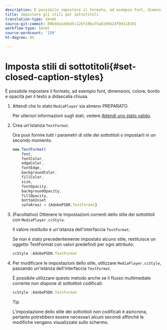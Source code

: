```yaml
---
description: È possibile impostare il formato, ad esempio font, dimensioni, colore, bordo e opacità per il testo a didascalia chiusa.
title: Impostare gli stili per sottotitoli
translation-type: tm+mt
source-git-commit: 89bdda1d4bd5c126f19ba75a819942df901183d1
workflow-type: tm+mt
source-wordcount: '159'
ht-degree: 0%

---
```



# Imposta stili di sottotitoli{#set-closed-caption-styles}

È possibile impostare il formato, ad esempio font, dimensioni, colore, bordo e opacità per il testo a didascalia chiusa.

1. Attendi che lo stato `MediaPlayer` sia almeno PREPARATO.

   Per ulteriori informazioni sugli stati, vedere [Attendi uno stato valido](../../../content-playback-options-browser-tvsdk/ui-configure/t-psdk-browser-tvsdk-2.4-ui-state-prepared-wait-for.md).
1. Crea un&#39;istanza `TextFormat`.

   Ora puoi fornire tutti i parametri di stile dei sottotitoli o impostarli in un secondo momento.

   ```js
   new TextFormat( 
       font,   
       fontColor,  
       edgeColor,   
       fontEdge,  
       backgroundColor,   
       fillColor,  
       size,   
       fontOpacity,   
       backgroundOpacity,  
       fillOpacity, 
       bottomInset 
       safeArea) → {AdobePSDK.TextFormat}
   ```

1. (Facoltativo) Ottenere le impostazioni correnti dello stile dei sottotitoli con `MediaPlayer.ccStyle`.

   Il valore restituito è un&#39;istanza dell&#39;interfaccia `TextFormat`.

   Se non è stato precedentemente impostato alcuno stile, restituisce un oggetto TextFormat con valori predefiniti per ogni attributo:

   ```js
   ccStyle :AdobePSDK.TextFormat
   ```

1. Per modificare le impostazioni dello stile, utilizzare `MediaPlayer.ccStyle`, passando un&#39;istanza dell&#39;interfaccia `TextFormat`.

   È possibile utilizzare questo metodo anche se il flusso multimediale corrente non dispone di sottotitoli codificati.

   ```js
   ccStyle :AdobePSDK.TextFormat 
   ```

   >[!TIP]
   >
   >L’impostazione dello stile dei sottotitoli non codificati è asincrona, pertanto potrebbero essere necessari alcuni secondi affinché le modifiche vengano visualizzate sullo schermo.

